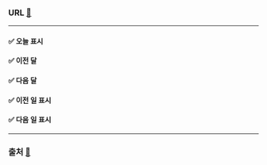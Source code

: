 ### URL [🔗](https://soheeoott.github.io/vanillaJS/calendar/)
---
#### ✅ 오늘 표시  
#### ✅ 이전 달  
#### ✅ 다음 달  
#### ✅ 이전 일 표시  
#### ✅ 다음 일 표시  
---
### 출처 [🔗](https://www.youtube.com/watch?v=o1yMqPyYeAo)
